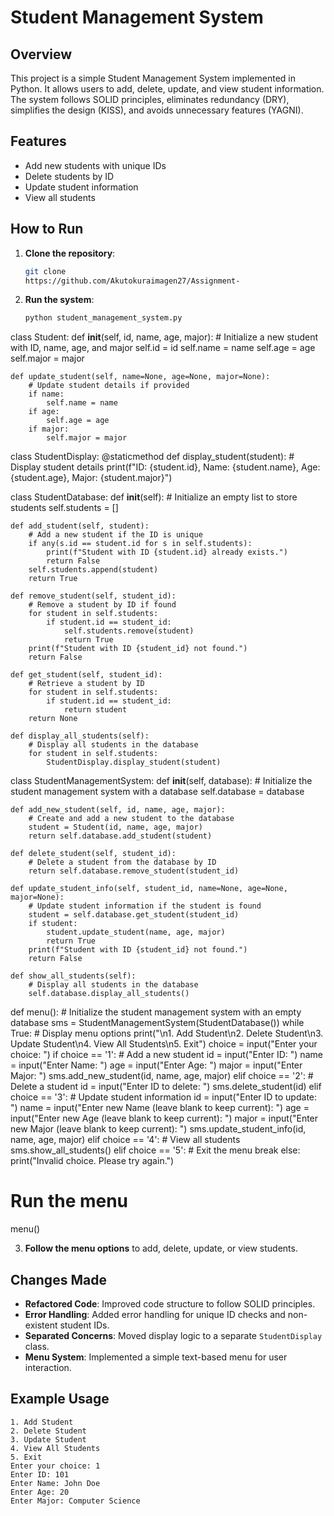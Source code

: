 # Student Management System

## Overview

This project is a simple Student Management System implemented in Python. It allows users to add, delete, update, and view student information. The system follows SOLID principles, eliminates redundancy (DRY), simplifies the design (KISS), and avoids unnecessary features (YAGNI).

## Features

- Add new students with unique IDs
- Delete students by ID
- Update student information
- View all students

## How to Run

1. **Clone the repository**:
    ```bash
    git clone
    https://github.com/Akutokuraimagen27/Assignment-
    ```

2. **Run the system**:
    ```bash
    python student_management_system.py
    ```

class Student:
    def __init__(self, id, name, age, major):
        # Initialize a new student with ID, name, age, and major
        self.id = id
        self.name = name
        self.age = age
        self.major = major

    def update_student(self, name=None, age=None, major=None):
        # Update student details if provided
        if name:
            self.name = name
        if age:
            self.age = age
        if major:
            self.major = major

class StudentDisplay:
    @staticmethod
    def display_student(student):
        # Display student details
        print(f"ID: {student.id}, Name: {student.name}, Age: {student.age}, Major: {student.major}")

class StudentDatabase:
    def __init__(self):
        # Initialize an empty list to store students
        self.students = []

    def add_student(self, student):
        # Add a new student if the ID is unique
        if any(s.id == student.id for s in self.students):
            print(f"Student with ID {student.id} already exists.")
            return False
        self.students.append(student)
        return True

    def remove_student(self, student_id):
        # Remove a student by ID if found
        for student in self.students:
            if student.id == student_id:
                self.students.remove(student)
                return True
        print(f"Student with ID {student_id} not found.")
        return False

    def get_student(self, student_id):
        # Retrieve a student by ID
        for student in self.students:
            if student.id == student_id:
                return student
        return None

    def display_all_students(self):
        # Display all students in the database
        for student in self.students:
            StudentDisplay.display_student(student)

class StudentManagementSystem:
    def __init__(self, database):
        # Initialize the student management system with a database
        self.database = database

    def add_new_student(self, id, name, age, major):
        # Create and add a new student to the database
        student = Student(id, name, age, major)
        return self.database.add_student(student)

    def delete_student(self, student_id):
        # Delete a student from the database by ID
        return self.database.remove_student(student_id)

    def update_student_info(self, student_id, name=None, age=None, major=None):
        # Update student information if the student is found
        student = self.database.get_student(student_id)
        if student:
            student.update_student(name, age, major)
            return True
        print(f"Student with ID {student_id} not found.")
        return False

    def show_all_students(self):
        # Display all students in the database
        self.database.display_all_students()

def menu():
    # Initialize the student management system with an empty database
    sms = StudentManagementSystem(StudentDatabase())
    while True:
        # Display menu options
        print("\n1. Add Student\n2. Delete Student\n3. Update Student\n4. View All Students\n5. Exit")
        choice = input("Enter your choice: ")
        if choice == '1':
            # Add a new student
            id = input("Enter ID: ")
            name = input("Enter Name: ")
            age = input("Enter Age: ")
            major = input("Enter Major: ")
            sms.add_new_student(id, name, age, major)
        elif choice == '2':
            # Delete a student
            id = input("Enter ID to delete: ")
            sms.delete_student(id)
        elif choice == '3':
            # Update student information
            id = input("Enter ID to update: ")
            name = input("Enter new Name (leave blank to keep current): ")
            age = input("Enter new Age (leave blank to keep current): ")
            major = input("Enter new Major (leave blank to keep current): ")
            sms.update_student_info(id, name, age, major)
        elif choice == '4':
            # View all students
            sms.show_all_students()
        elif choice == '5':
            # Exit the menu
            break
        else:
            print("Invalid choice. Please try again.")

# Run the menu
menu()



3. **Follow the menu options** to add, delete, update, or view students.

## Changes Made

- **Refactored Code**: Improved code structure to follow SOLID principles.
- **Error Handling**: Added error handling for unique ID checks and non-existent student IDs.
- **Separated Concerns**: Moved display logic to a separate `StudentDisplay` class.
- **Menu System**: Implemented a simple text-based menu for user interaction.

## Example Usage

```plaintext
1. Add Student
2. Delete Student
3. Update Student
4. View All Students
5. Exit
Enter your choice: 1
Enter ID: 101
Enter Name: John Doe
Enter Age: 20
Enter Major: Computer Science

